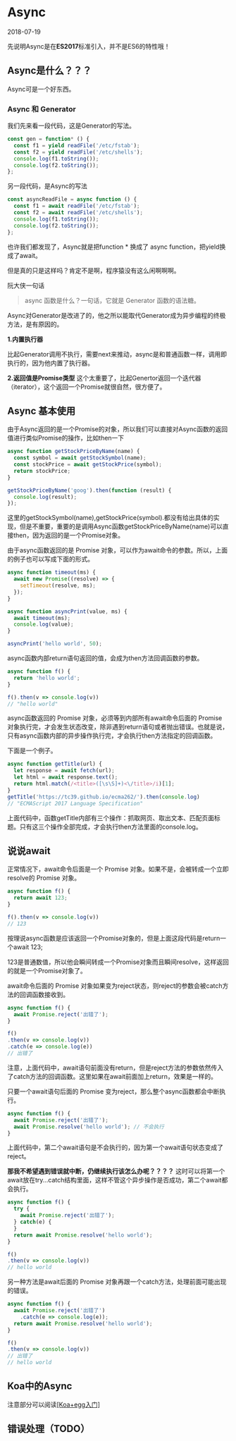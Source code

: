 # Async 
2018-07-19

先说明Async是在**ES2017**标准引入，并不是ES6的特性哦！

## Async是什么？？？

Async可是一个好东西。

### Async 和 Generator
我们先来看一段代码，这是Generator的写法。
```js
const gen = function* () {
  const f1 = yield readFile('/etc/fstab');
  const f2 = yield readFile('/etc/shells');
  console.log(f1.toString());
  console.log(f2.toString());
};
```
另一段代码，是Async的写法
```js
const asyncReadFile = async function () {
  const f1 = await readFile('/etc/fstab');
  const f2 = await readFile('/etc/shells');
  console.log(f1.toString());
  console.log(f2.toString());
};
```
也许我们都发现了，Async就是把function * 换成了 async function，把yield换成了await。

但是真的只是这样吗？肯定不是啊，程序猿没有这么闲啊啊啊。

阮大侠一句话
> async 函数是什么？一句话，它就是 Generator 函数的语法糖。

Async对Generator是改进了的，他之所以能取代Generator成为异步编程的终极方法，是有原因的。

**1.内置执行器**

比起Generator调用不执行，需要next来推动，async是和普通函数一样，调用即执行的，因为他内置了执行器。

**2.返回值是Promise类型**
这个太重要了，比起Genertor返回一个迭代器（iterator），这个返回一个Promise就很自然，很方便了。

## Async 基本使用
由于Async返回的是一个Promise的对象，所以我们可以直接对Async函数的返回值进行类似Promise的操作，比如then一下
```js
async function getStockPriceByName(name) {
  const symbol = await getStockSymbol(name);
  const stockPrice = await getStockPrice(symbol);
  return stockPrice;
}

getStockPriceByName('goog').then(function (result) {
  console.log(result);
});
```
这里的getStockSymbol(name),getStockPrice(symbol).都没有给出具体的实现，但是不重要，重要的是调用Async函数getStockPriceByName(name)可以直接then，因为返回的是一个Promise对象。


由于async函数返回的是 Promise 对象，可以作为await命令的参数。所以，上面的例子也可以写成下面的形式。
```js
async function timeout(ms) {
  await new Promise((resolve) => {
    setTimeout(resolve, ms);
  });
}

async function asyncPrint(value, ms) {
  await timeout(ms);
  console.log(value);
}

asyncPrint('hello world', 50);
```

async函数内部return语句返回的值，会成为then方法回调函数的参数。
```js
async function f() {
  return 'hello world';
}

f().then(v => console.log(v))
// "hello world"
```

async函数返回的 Promise 对象，必须等到内部所有await命令后面的 Promise 对象执行完，才会发生状态改变，除非遇到return语句或者抛出错误。也就是说，只有async函数内部的异步操作执行完，才会执行then方法指定的回调函数。

下面是一个例子。
```js
async function getTitle(url) {
  let response = await fetch(url);
  let html = await response.text();
  return html.match(/<title>([\s\S]+)<\/title>/i)[1];
}
getTitle('https://tc39.github.io/ecma262/').then(console.log)
// "ECMAScript 2017 Language Specification"
```
上面代码中，函数getTitle内部有三个操作：抓取网页、取出文本、匹配页面标题。只有这三个操作全部完成，才会执行then方法里面的console.log。

## 说说await
正常情况下，await命令后面是一个 Promise 对象。如果不是，会被转成一个立即resolve的 Promise 对象。
```js
async function f() {
  return await 123;
}

f().then(v => console.log(v))
// 123
```
按理说async函数是应该返回一个Promise对象的，但是上面这段代码是return一个await 123;

123是普通数值，所以他会瞬间转成一个Promise对象而且瞬间resolve，这样返回的就是一个Promise对象了。

await命令后面的 Promise 对象如果变为reject状态，则reject的参数会被catch方法的回调函数接收到。
```js
async function f() {
  await Promise.reject('出错了');
}

f()
.then(v => console.log(v))
.catch(e => console.log(e))
// 出错了
```
注意，上面代码中，await语句前面没有return，但是reject方法的参数依然传入了catch方法的回调函数。这里如果在await前面加上return，效果是一样的。

只要一个await语句后面的 Promise 变为reject，那么整个async函数都会中断执行。
```js
async function f() {
  await Promise.reject('出错了');
  await Promise.resolve('hello world'); // 不会执行
}
```
上面代码中，第二个await语句是不会执行的，因为第一个await语句状态变成了reject。

**那我不希望遇到错误就中断，仍继续执行该怎么办呢？？？？**
这时可以将第一个await放在try...catch结构里面，这样不管这个异步操作是否成功，第二个await都会执行。
```js
async function f() {
  try {
    await Promise.reject('出错了');
  } catch(e) {
  }
  return await Promise.resolve('hello world');
}

f()
.then(v => console.log(v))
// hello world
```
另一种方法是await后面的 Promise 对象再跟一个catch方法，处理前面可能出现的错误。
```js
async function f() {
  await Promise.reject('出错了')
    .catch(e => console.log(e));
  return await Promise.resolve('hello world');
}

f()
.then(v => console.log(v))
// 出错了
// hello world
```
## Koa中的Async

注意部分可以阅读[[Koa+egg入门]](https://github.com/hanqizheng/Node.js-LearningDialog/blob/master/Node.js%E7%9B%B8%E5%85%B3%E5%9F%BA%E7%A1%80/koa%26egg/Koa%2BEgg%E5%85%A5%E9%97%A8.md)

## 错误处理（TODO）